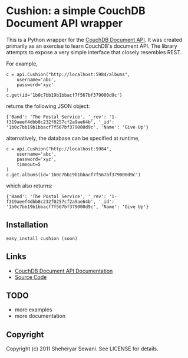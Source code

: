 # Cushion: a simple CouchDB Document API wrapper

This is a Python wrapper for the [CouchDB Document API](http://wiki.apache.org/couchdb/HTTP_Document_API). It was created primarily as an exercise to learn CouchDB's document API.  The library attempts to expose a very simple interface that closely resembles REST.

For example,

    c = api.Cushion("http://localhost:5984/albums",
		username='abc',
		password='xyz'
	)
	c.get(id='1b0c7bb19b1bbacf7f567bf379000d9c')

returns the following JSON object:

    {'Band': 'The Postal Service', '_rev': '1-f319aeef4dbb8c232f0257cf2a9ae64b', '_id': '1b0c7bb19b1bbacf7f567bf379000d9c', 'Name': 'Give Up'}

alternatively, the database can be specified at runtime,

	c = api.Cushion("http://localhost:5984",
		username='abc',
		password='xyz',
		timeout=5
	)
	c.get.albums(id='1b0c7bb19b1bbacf7f567bf379000d9c')

which also returns:

	{'Band': 'The Postal Service', '_rev': '1-f319aeef4dbb8c232f0257cf2a9ae64b', '_id': '1b0c7bb19b1bbacf7f567bf379000d9c', 'Name': 'Give Up'}

## Installation

    easy_install cushion (soon)

## Links

* [CouchDB Document API Documentation](http://wiki.apache.org/couchdb/HTTP_Document_API)
* [Source Code](https://github.com/sheysrebellion/cushion)

## TODO

* more examples
* more documentation

## Copyright

Copyright (c) 2011 Sheheryar Sewani. See LICENSE for details.